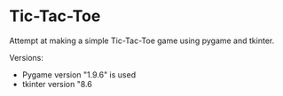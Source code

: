 # Tic-Tac-Toe
Attempt at making a simple Tic-Tac-Toe game using pygame and tkinter.

Versions:
- Pygame version "1.9.6" is used
- tkinter version "8.6

